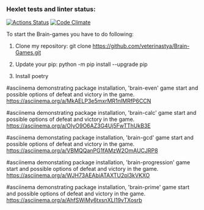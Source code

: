 ### Hexlet tests and linter status:
[![Actions Status](https://github.com/veterinastya/Brain-games/workflows/hexlet-check/badge.svg)](https://github.com/veterinastya/Brain-games/actions)
[![Code Climate](https://codeclimate.com/github/cloudfoundry/membrane.png)](https://codeclimate.com/github/cloudfoundry/membrane)

To start the Brain-games you have to do following:
1. Clone my repository:
git clone https://github.com/veterinastya/Brain-Games.git

2. Update your pip:
python -m pip install --upgrade pip

3. Install poetry


#asciinema demonstrating package installation, 'brain-even' game start and possible options of defeat and victory in the game.
https://asciinema.org/a/MkAELP3e5mxrMR1nIMRfP6CCN

#asciinema demonstrating package installation, 'brain-calc' game start and possible options of defeat and victory in the game.
https://asciinema.org/a/OIyO9O6AZ3G4Uj5FwTThUkB3E

#asciinema demonstating package installation, 'brain-gcd' game start and possible options of defeat and victory in the game.
https://asciinema.org/a/VBMQQanPG1fAMzW2OmAUCJRP8

#asciinema demonstating package installation, 'brain-progression' game start and possible options of defeat and victory in the game.
https://asciinema.org/a/WJH73AEAbiATAXTU2pl3kVKXO

#asciinema demonstrating package installation, 'brain-prime' game start and possible options of defeat and victory in the game. 
https://asciinema.org/a/AhfSWiMy6txsnXLI19vTXosrb